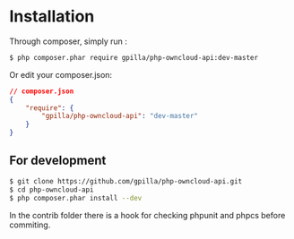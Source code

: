 # Installation

Through composer, simply run :

```bash
$ php composer.phar require gpilla/php-owncloud-api:dev-master
```
Or edit your composer.json:

```json
// composer.json
{
    "require": {
        "gpilla/php-owncloud-api": "dev-master"
    }
}
```

## For development

```bash
$ git clone https://github.com/gpilla/php-owncloud-api.git
$ cd php-owncloud-api
$ php composer.phar install --dev
```

In the contrib folder there is a hook for checking phpunit and phpcs before commiting.
